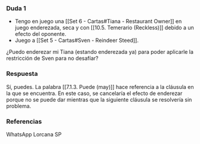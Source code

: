 ### Duda 1
- Tengo en juego una [[Set 6 - Cartas#Tiana - Restaurant Owner]] en juego enderezada, seca y con [[10.5. Temerario (Reckless)]] debido a un efecto del oponente.
- Juego a [[Set 5 - Cartas#Sven - Reindeer Steed]].

¿Puedo enderezar mi Tiana (estando enderezada ya) para poder aplicarle la restricción de Sven para no desafíar?

### Respuesta
Sí, puedes. La palabra [[7.1.3.  Puede (may)]] hace referencia a la cláusula en la que se encuentra. En este caso, se cancelaría el efecto de enderezar porque no se puede dar mientras que la siguiente cláusula se resolvería sin problema.

### Referencias
WhatsApp Lorcana SP